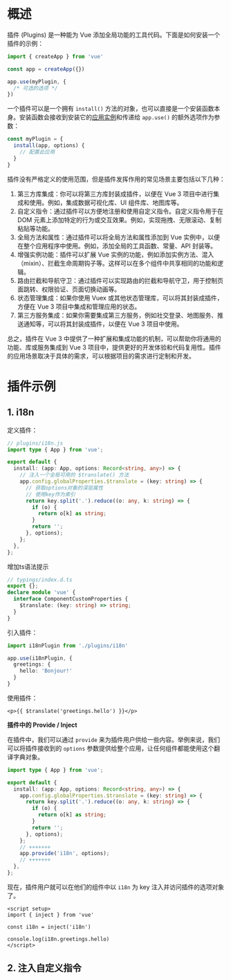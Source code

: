 # 概述

插件 (Plugins) 是一种能为 Vue 添加全局功能的工具代码。下面是如何安装一个插件的示例：

```js
import { createApp } from 'vue'

const app = createApp({})

app.use(myPlugin, {
  /* 可选的选项 */
})
```

一个插件可以是一个拥有 `install()` 方法的对象，也可以直接是一个安装函数本身。安装函数会接收到安装它的[应用实例](https://cn.vuejs.org/api/application.html)和传递给 `app.use()` 的额外选项作为参数：

```js
const myPlugin = {
  install(app, options) {
    // 配置此应用
  }
}
```

插件没有严格定义的使用范围，但是插件发挥作用的常见场景主要包括以下几种：

1. 第三方库集成：你可以将第三方库封装成插件，以便在 Vue 3 项目中进行集成和使用。例如，集成数据可视化库、UI 组件库、地图库等。
2. 自定义指令：通过插件可以方便地注册和使用自定义指令。自定义指令用于在 DOM 元素上添加特定的行为或交互效果。例如，实现拖拽、无限滚动、复制粘贴等功能。
3. 全局方法和属性：通过插件可以将全局方法和属性添加到 Vue 实例中，以便在整个应用程序中使用。例如，添加全局的工具函数、常量、API 封装等。
4. 增强实例功能：插件可以扩展 Vue 实例的功能，例如添加实例方法、混入（mixin）、拦截生命周期钩子等。这样可以在多个组件中共享相同的功能和逻辑。
5. 路由拦截和导航守卫：通过插件可以实现路由的拦截和导航守卫，用于控制页面跳转、权限验证、页面切换动画等。
6. 状态管理集成：如果你使用 Vuex 或其他状态管理库，可以将其封装成插件，方便在 Vue 3 项目中集成和管理应用的状态。
7. 第三方服务集成：如果你需要集成第三方服务，例如社交登录、地图服务、推送通知等，可以将其封装成插件，以便在 Vue 3 项目中使用。

总之，插件在 Vue 3 中提供了一种扩展和集成功能的机制，可以帮助你将通用的功能、库或服务集成到 Vue 3 项目中，提供更好的开发体验和代码复用性。插件的应用场景取决于具体的需求，可以根据项目的需求进行定制和开发。

# 插件示例

## 1. i18n

定义插件：

```ts
// plugins/i18n.js
import type { App } from 'vue';

export default {
  install: (app: App, options: Record<string, any>) => {
    // 注入一个全局可用的 $translate() 方法
    app.config.globalProperties.$translate = (key: string) => {
      // 获取options对象的深层属性
      // 使用key作为索引
      return key.split('.').reduce((o: any, k: string) => {
        if (o) {
          return o[k] as string;
        }
        return '';
      }, options);
    };
  },
};
```

增加ts语法提示

```ts
// typings/index.d.ts
export {};
declare module 'vue' {
  interface ComponentCustomProperties {
    $translate: (key: string) => string;
  }
}
```

引入插件：

```ts
import i18nPlugin from './plugins/i18n'

app.use(i18nPlugin, {
  greetings: {
    hello: 'Bonjour!'
  }
}
```

使用插件：

```vue
<p>{{ $translate('greetings.hello') }}</p>
```

**插件中的 Provide / Inject**

在插件中，我们可以通过 `provide` 来为插件用户供给一些内容。举例来说，我们可以将插件接收到的 `options` 参数提供给整个应用，让任何组件都能使用这个翻译字典对象。

```ts
import type { App } from 'vue';

export default {
  install: (app: App, options: Record<string, any>) => {
    app.config.globalProperties.$translate = (key: string) => {
      return key.split('.').reduce((o: any, k: string) => {
        if (o) {
          return o[k] as string;
        }
        return '';
      }, options);
    };
    // +++++++
    app.provide('i18n', options);
    // +++++++
  },
};
```

现在，插件用户就可以在他们的组件中以 `i18n` 为 key 注入并访问插件的选项对象了。

```vue
<script setup>
import { inject } from 'vue'

const i18n = inject('i18n')

console.log(i18n.greetings.hello)
</script>
```

## 2. 注入自定义指令

